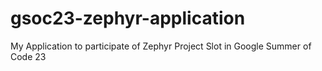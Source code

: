 # gsoc23-zephyr-application
My Application to participate of Zephyr Project Slot in Google Summer of Code 23
